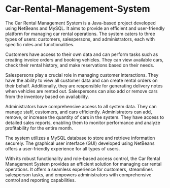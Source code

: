 # Car-Rental-Management-System

The Car Rental Management System is a Java-based project developed using NetBeans and MySQL. It aims to provide an efficient and user-friendly platform for managing car rental operations. The system caters to three types of users: customers, salespersons, and administrators, each with specific roles and functionalities.

Customers have access to their own data and can perform tasks such as creating invoice orders and booking vehicles. They can view available cars, check their rental history, and make reservations based on their needs.

Salespersons play a crucial role in managing customer interactions. They have the ability to view all customer data and can create rental orders on their behalf. Additionally, they are responsible for generating delivery notes when vehicles are rented out. Salespersons can also add or remove cars from the inventory based on availability.

Administrators have comprehensive access to all system data. They can manage staff, customers, and cars efficiently. Administrators can add, remove, or increase the quantity of cars in the system. They have access to detailed sales reports, enabling them to monitor performance and analyze profitability for the entire month.

The system utilizes a MySQL database to store and retrieve information securely. The graphical user interface (GUI) developed using NetBeans offers a user-friendly experience for all types of users.

With its robust functionality and role-based access control, the Car Rental Management System provides an efficient solution for managing car rental operations. It offers a seamless experience for customers, streamlines salesperson tasks, and empowers administrators with comprehensive control and reporting capabilities.
